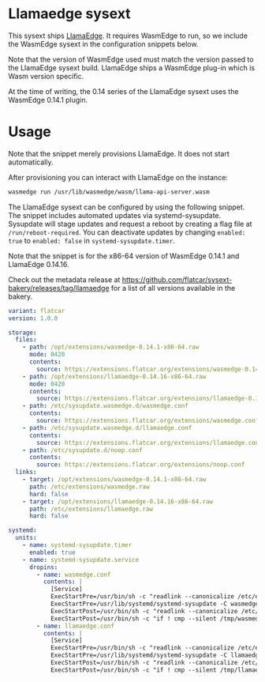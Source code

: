 #  Llamaedge sysext

This sysext ships [LlamaEdge](https://github.com/LlamaEdge/LlamaEdge).
It requires WasmEdge to run, so we include the WasmEdge sysext in the configuration snippets below.

Note that the version of WasmEdge used must match the version passed to the LlamaEdge sysext build.
LlamaEdge ships a WasmEdge plug-in which is Wasm version specific.

At the time of writing, the 0.14 series of the LlamaEdge sysext uses the WasmEdge 0.14.1 plugin.

# Usage

Note that the snippet merely provisions LlamaEdge.
It does not start automatically.

After provisioning you can interact with LlamaEdge on the instance:
```bash
wasmedge run /usr/lib/wasmedge/wasm/llama-api-server.wasm
```

The LlamaEdge sysext can be configured by using the following snippet.
The snippet includes automated updates via systemd-sysupdate.
Sysupdate will stage updates and request a reboot by creating a flag file at `/run/reboot-required`.
You can deactivate updates by changing `enabled: true` to `enabled: false` in `systemd-sysupdate.timer`.

Note that the snippet is for the x86-64 version of WasmEdge 0.14.1 and LlamaEdge 0.14.16.

Check out the metadata release at https://github.com/flatcar/sysext-bakery/releases/tag/llamaedge for a list of all versions available in the bakery.

```yaml
variant: flatcar
version: 1.0.0

storage:
  files:
    - path: /opt/extensions/wasmedge-0.14.1-x86-64.raw
      mode: 0420
      contents:
        source: https://extensions.flatcar.org/extensions/wasmedge-0.14.1-x86-64.raw
    - path: /opt/extensions/llamaedge-0.14.16-x86-64.raw
      mode: 0420
      contents:
        source: https://extensions.flatcar.org/extensions/llamaedge-0.14.16-x86-64.raw
    - path: /etc/sysupdate.wasmedge.d/wasmedge.conf
      contents:
        source: https://extensions.flatcar.org/extensions/wasmedge.conf
    - path: /etc/sysupdate.wasmedge.d/llamaedge.conf
      contents:
        source: https://extensions.flatcar.org/extensions/llamaedge.conf
    - path: /etc/sysupdate.d/noop.conf
      contents:
        source: https://extensions.flatcar.org/extensions/noop.conf
  links:
    - target: /opt/extensions/wasmedge-0.14.1-x86-64.raw
      path: /etc/extensions/wasmedge.raw
      hard: false
    - target: /opt/extensions/llamaedge-0.14.16-x86-64.raw
      path: /etc/extensions/llamaedge.raw
      hard: false

systemd:
  units:
    - name: systemd-sysupdate.timer
      enabled: true
    - name: systemd-sysupdate.service
      dropins:
        - name: wasmedge.conf
          contents: |
            [Service]
            ExecStartPre=/usr/bin/sh -c "readlink --canonicalize /etc/extensions/wasmedge.raw > /tmp/wasmedge"
            ExecStartPre=/usr/lib/systemd/systemd-sysupdate -C wasmedge update
            ExecStartPost=/usr/bin/sh -c "readlink --canonicalize /etc/extensions/wasmedge.raw > /tmp/wasmedge-new"
            ExecStartPost=/usr/bin/sh -c "if ! cmp --silent /tmp/wasmedge /tmp/wasmedge-new; then touch /run/reboot-required; fi"
        - name: llamaedge.conf
          contents: |
            [Service]
            ExecStartPre=/usr/bin/sh -c "readlink --canonicalize /etc/extensions/llamaedge.raw > /tmp/llamaedge"
            ExecStartPre=/usr/lib/systemd/systemd-sysupdate -C llamaedge update
            ExecStartPost=/usr/bin/sh -c "readlink --canonicalize /etc/extensions/llamaedge.raw > /tmp/llamaedge-new"
            ExecStartPost=/usr/bin/sh -c "if ! cmp --silent /tmp/llamaedge /tmp/llamaedge-new; then touch /run/reboot-required; fi"
```
